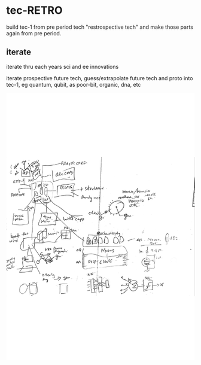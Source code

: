 # tec-RETRO

build tec-1 from pre period tech "restrospective tech" and make those parts again from pre period.

## iterate

iterate thru each years sci and ee innovations

iterate prospective future tech, guess/extrapolate future tech and proto into tec-1, eg quantum, qubit, as poor-bit, organic, dna, etc 

![](https://github.com/SteveJustin1963/tec-RETRO/blob/master/pics/Doc%2024%20May%202020%2C%2014_21-page-001.jpg)

 
